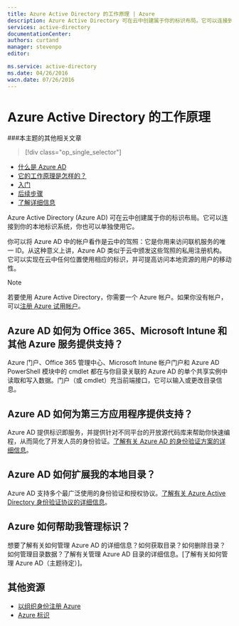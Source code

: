 ```yaml
---
title: Azure Active Directory 的工作原理 | Azure
description: Azure Active Directory 可在云中创建属于你的标识布局。它可以连接到你的本地标识系统，你也可以单独使用它。
services: active-directory
documentationCenter: 
authors: curtand
manager: stevenpo
editor: 

ms.service: active-directory
ms.date: 04/26/2016
wacn.date: 07/26/2016
---
```


# Azure Active Directory 的工作原理

###本主题的其他相关文章

> [!div class="op_single_selector"]
- [什么是 Azure AD](./active-directory-whatis.md)
- [它的工作原理是怎样的？](./active-directory-works.md)
- [入门](./active-directory-get-started.md)
- [后续步骤](./active-directory-next-steps.md)
- [了解详细信息](./active-directory-learn-map.md)

Azure Active Directory (Azure AD) 可在云中创建属于你的标识布局。它可以连接到你的本地标识系统，你也可以单独使用它。

你可以将 Azure AD 中的帐户看作是云中的驾照：它是你用来访问联机服务的唯一 ID。从这种意义上讲，Azure AD 类似于云中颁发这些驾照的私用注册机构。它可以实现在云中任何位置使用相应的标识，并可提高访问本地资源的用户的移动性。 

> [!NOTE]
> 若要使用 Azure Active Directory，你需要一个 Azure 帐户。如果你没有帐户，可以[注册 Azure 试用帐户](https://www.azure.cn/pricing/1rmb-trial)。

## Azure AD 如何为 Office 365、Microsoft Intune 和其他 Azure 服务提供支持？
Azure 门户、Office 365 管理中心、Microsoft Intune 帐户门户和 Azure AD PowerShell 模块中的 cmdlet 都在与你目录关联的 Azure AD 的单个共享实例中读取和写入数据。门户（或 cmdlet）充当前端接口，它可以输入或更改目录信息。
## Azure AD 如何为第三方应用程序提供支持？
Azure AD 提供标识即服务，并提供针对不同平台的开放源代码库来帮助你快速编程，从而简化了开发人员的身份验证。[了解有关 Azure AD 的身份验证方案的详细信息](./active-directory-authentication-scenarios.md)。

## Azure AD 如何扩展我的本地目录？
Azure AD 支持多个最广泛使用的身份验证和授权协议。[了解有关 Azure Active Directory 身份验证协议的详细信息](./active-directory-authentication-scenarios.md)。

## Azure 如何帮助我管理标识？
想要了解有关如何管理 Azure AD 的详细信息？如何获取目录？如何删除目录？如何管理目录数据？了解有关管理 Azure AD 目录的详细信息。[了解有关如何管理 Azure AD（主题待定）]。

## 其他资源

* [以组织身份注册 Azure](./sign-up-organization.md)
* [Azure 标识](./fundamentals-identity.md)

<!---HONumber=Mooncake_0718_2016-->